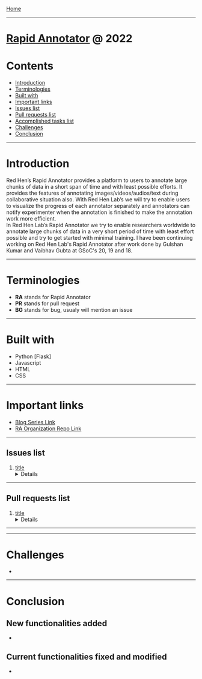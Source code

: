 [Home](/)
<hr/>

# [Rapid Annotator](https://github.com/RedHenLab/RapidAnnotator-2.0/) @ 2022

# Contents
-   <a href="#introduction" class="post-section-overview">Introduction</a>
-   <a href="#terminologies" class="post-section-overview">Terminologies</a>
-   <a href="#built-with" class="post-section-overview">Built with</a>
-   <a href="#important-links" class="post-section-overview">Important links</a>
-   <a href="#issues-list" class="post-section-overview">Issues list</a>
-   <a href="#pull-requests-list" class="post-section-overview">Pull requests list</a>
-   <a href="#accomplished-tasks-list" class="post-section-overview">Accomplished tasks list</a>
-   <a href="#challenges" class="post-section-overview">Challenges</a>
-   <a href="#conclusion" class="post-section-overview">Conclusion</a>

------------------------------------------------------------------------
# Introduction
Red Hen’s Rapid Annotator provides a platform to users to annotate large chunks of data in a short span of time and with least possible efforts. It provides the features of annotating images/videos/audios/text during collaborative situation also. With Red Hen Lab’s we will try to enable users to visualize the progress of each annotator separately and annotators can notify experimenter when the annotation is finished to make the annotation work more efficient.  
In Red Hen Lab’s Rapid Annotator we try to enable researchers worldwide to annotate large chunks of data in a very short period of time with least effort possible and try to get started with minimal training. 
I have been continuing working on Red Hen Lab's Rapid Annotator after work done by Gulshan Kumar and Vaibhav Gubta at GSoC's 20, 19 and 18.  

------------------------------------------------------------------------
# Terminologies

-   **RA** stands for Rapid Annotator
-   **PR** stands for pull request 
-   **BG** stands for bug, usualy will mention an issue   

------------------------------------------------------------------------
# Built with
- Python [Flask]
- Javascript
- HTML
- CSS

------------------------------------------------------------------------
# Important links

-   [Blog Series Link](https://rrrokhtar.hashnode.dev/series/gsoc-21-redhenlab)
-   [RA Organization Repo Link](https://github.com/RedHenLab/RapidAnnotator-2.0/)

------------------------------------------------------------------------

## Issues list

1.  [title](https://github.com/RedHenLab/RapidAnnotator-2.0/issues/#)
    <details>   
------------------------------------------------------------------------

## Pull requests list

1.  [title](https://github.com/RedHenLab/RapidAnnotator-2.0/pull/)
    <details>   

------------------------------------------------------------------------


------------------------------------------------------------------------

# Challenges
      
-     
      
------------------------------------------------------------------------

# Conclusion
## New functionalities added
-
        
## Current functionalities fixed and modified
-
